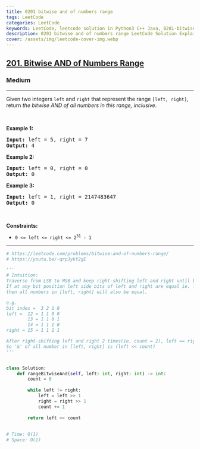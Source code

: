 ```yaml
---
title: 0201 bitwise and of numbers range
tags: LeetCode
categories: LeetCode
keywords: LeetCode, leetcode solution in Python3 C++ Java, 0201-bitwise-and-of-numbers-range solution
description: 0201 bitwise and of numbers range LeetCode Solution Explained
cover: /assets/img/leetcode-cover-img.webp
---
```





<h2><a href="https://leetcode.com/problems/bitwise-and-of-numbers-range/">201. Bitwise AND of Numbers Range</a></h2><h3>Medium</h3><hr><div><p>Given two integers <code>left</code> and <code>right</code> that represent the range <code>[left, right]</code>, return <em>the bitwise AND of all numbers in this range, inclusive</em>.</p>

<p>&nbsp;</p>
<p><strong class="example">Example 1:</strong></p>

<pre><strong>Input:</strong> left = 5, right = 7
<strong>Output:</strong> 4
</pre>

<p><strong class="example">Example 2:</strong></p>

<pre><strong>Input:</strong> left = 0, right = 0
<strong>Output:</strong> 0
</pre>

<p><strong class="example">Example 3:</strong></p>

<pre><strong>Input:</strong> left = 1, right = 2147483647
<strong>Output:</strong> 0
</pre>

<p>&nbsp;</p>
<p><strong>Constraints:</strong></p>

<ul>
	<li><code>0 &lt;= left &lt;= right &lt;= 2<sup>31</sup> - 1</code></li>
</ul>
</div>

---




```python
# https://leetcode.com/problems/bitwise-and-of-numbers-range/
# https://youtu.be/-qrpJykY2gE

'''
# Intuition:
Traverse from LSB to MSB and keep right-shifting left and right until both of them become equal. 
If at any bit position left side bits of left and right are equal ie. left == right, 
then all numbers in [left, right] will also be equal.

e.g.
bit index =  3 2 1 0
left =  12 = 1 1 0 0
        13 = 1 1 0 1
        14 = 1 1 1 0
right = 15 = 1 1 1 1

After right-shifting left and right 2 times(ie. count = 2), left == right = 12 = 13 = 14 = 15 = 0 0 1 1
So '&' of all number in [left, right] is (left << count)
'''


class Solution:
    def rangeBitwiseAnd(self, left: int, right: int) -> int:
        count = 0
        
        while left != right:
            left = left >> 1
            right = right >> 1
            count += 1
        
        return left << count
                
        
# Time: O(1)
# Space: O(1)
```
